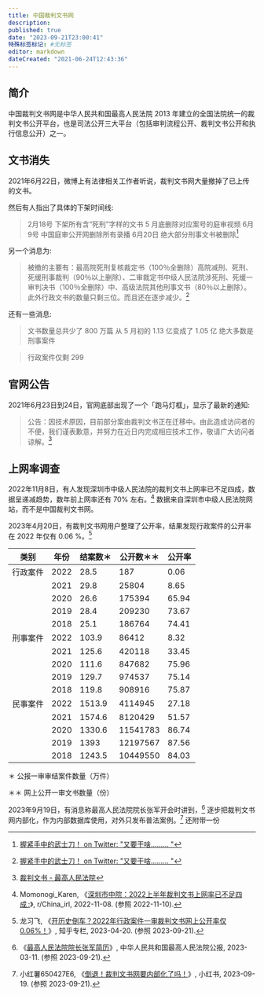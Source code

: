```yaml
---
title: 中国裁判文书网
description:
published: true
date: "2023-09-21T23:00:41"
特殊标签标记: #无标签
editor: markdown
dateCreated: "2021-06-24T12:43:36"
---
```


<!--
https://web.archive.org/web/20210629004015/https://twitter.com/SpeechFreedomCN/status/1409466741965561858
-->

## 简介

中国裁判文书网是中华人民共和国最高人民法院 2013 年建立的全国法院统一的裁判文书公开平台，也是司法公开三大平台（包括审判流程公开、裁判文书公开和执行信息公开）之一。

## 文书消失

2021年6月22日，微博上有法律相关工作者听说，裁判文书网大量撤掉了已上传的文书。

然后有人指出了具体的下架时间线:

> 2月18号 下架所有含“死刑”字样的文书 5 月底删除对应案号的庭审视频 6月9号 中国庭审公开网删除所有录播 6月20日 绝大部分刑事文书被删除[^uuu]

另一个消息为:

> 被撤的主要有：最高院死刑复核裁定书（100％全删除）高院减刑、死刑、死缓刑事裁判（90％以上删除）、二审裁定书中级人民法院涉死刑、死缓一审判决书（100％全删除）中、高级法院其他刑事文书（80％以上删除）。此外行政文书的数量只剩三位。而且还在逐步减少。[^uuu]

[^uuu]: [握紧手中的武士刀！ on Twitter: "又要干啥……… "](https://web.archive.org/web/20210624044716/https://twitter.com/Nobodyjust404me/status/1407616372029280257)

还有一些消息:

> 文书数量总共少了 800 万篇 从 5 月初的 1.13 亿变成了 1.05 亿 绝大多数是刑事案件

> 行政案件仅剩 299

## 官网公告

2021年6月23日到24日，官网底部出现了一个「跑马灯框」，显示了最新的通知:

> 公告：因技术原因，目前部分案由裁判文书正在迁移中。由此造成访问者的不便，我们谨表歉意，并努力在近日内完成相应技术工作，敬请广大访问者谅解。[^ws_m]

[^ws_m]: [裁判文书 - 最高人民法院](https://web.archive.org/web/20210624041743/https://wenshu.court.gov.cn/)

## 上网率调查

2022年11月8日，有人发现深圳市中级人民法院的裁判文书上网率已不足四成，数据呈递减趋势，数年前上网率还有 70% 左右。[^hyLYD] 数据来自深圳市中级人民法院网站，而不是中国裁判文书网。

[^hyLYD]: Momonogi_Karen, 《[深圳市中院：2022上半年裁判文书上网率已不足四成 :](https://archive.ph/hyLYD "https://www.reddit.com/r/China_irl/comments/ypex8k/深圳市中院2022上半年裁判文书上网率已不足四成/")》, r/China_irl, 2022-11-08. (参照 2022-11-10).

2023年4月20日，有裁判文书网用户整理了公开率，结果发现行政案件的公开率在 2022 年仅有 0.06 %。[^uliqz]

[^uliqz]: 龙习飞, 《[开历史倒车？2022年行政案件一审裁判文书网上公开率仅0.06%！](http://archive.today/2023.09.21-045403/https://zhuanlan.zhihu.com/p/623580709)》, 知乎专栏, 2023-04-20. (参照 2023-09-21).

| 类别     | 年份 | 结案数＊ | 公开数＊＊ | 公开率 |
| -------- | ---- | -------- | ---------- | ------ |
| 行政案件 | 2022 | 28.5     | 187        | 0.06   |
|          | 2021 | 29.8     | 25804      | 8.65   |
|          | 2020 | 26.6     | 175394     | 65.94  |
|          | 2019 | 28.4     | 209230     | 73.67  |
|          | 2018 | 25.1     | 186764     | 74.41  |
| 刑事案件 | 2022 | 103.9    | 86412      | 8.32   |
|          | 2021 | 125.6    | 420118     | 33.45  |
|          | 2020 | 111.6    | 847682     | 75.96  |
|          | 2019 | 129.7    | 974537     | 75.14  |
|          | 2018 | 119.8    | 908916     | 75.87  |
| 民事案件 | 2022 | 1513.9   | 4114945    | 27.18  |
|          | 2021 | 1574.6   | 8120429    | 51.57  |
|          | 2020 | 1330.6   | 11541783   | 86.74  |
|          | 2019 | 1393     | 12197567   | 87.56  |
|          | 2018 | 1243.5   | 10449550   | 84.03  |

＊ 公报一审审结案件数量（万件）

＊＊ 网上公开一审文书数量（份）

2023年9月19日，有消息称最高人民法院院长张军开会时讲到，[^596d8] 逐步把裁判文书网内部化，作为内部数据库使用，对外只发布普法案例。[^2b58d] 还附带一份

[^596d8]: 《[最高人民法院院长张军简历](https://web.archive.org/web/20230605095018/http://gongbao.court.gov.cn/Details/71f872bb1eb5c290cadf3144d596d8.html)》, 中华人民共和国最高人民法院公报, 2023-03-11. (参照 2023-09-21).

[^2b58d]: 小红薯650427E6, 《[倒退！裁判文书网要内部化了吗！](https://web.archive.org/web/20230920030314/https://www.xiaohongshu.com/explore/6509bd8c000000001e02b58d)》, 小红书, 2023-09-19. (参照 2023-09-21).
